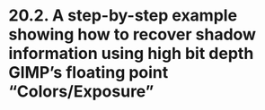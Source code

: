 # 20.2. A step-by-step example showing how to recover shadow information using high bit depth GIMP’s floating point “Colors/Exposure”